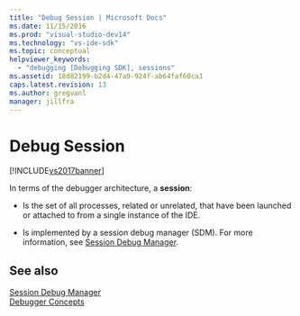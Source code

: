 ```yaml
---
title: "Debug Session | Microsoft Docs"
ms.date: 11/15/2016
ms.prod: "visual-studio-dev14"
ms.technology: "vs-ide-sdk"
ms.topic: conceptual
helpviewer_keywords: 
  - "debugging [Debugging SDK], sessions"
ms.assetid: 18d82199-b2d4-47a9-924f-ab64faf60ca1
caps.latest.revision: 13
ms.author: gregvanl
manager: jillfra
---
```

# Debug Session
[!INCLUDE[vs2017banner](../../includes/vs2017banner.md)]

In terms of the debugger architecture, a **session**:  
  
- Is the set of all processes, related or unrelated, that have been launched or attached to from a single instance of the IDE.  
  
- Is implemented by a session debug manager (SDM). For more information, see [Session Debug Manager](../../extensibility/debugger/session-debug-manager.md).  
  
## See also  
 [Session Debug Manager](../../extensibility/debugger/session-debug-manager.md)   
 [Debugger Concepts](../../extensibility/debugger/debugger-concepts.md)
